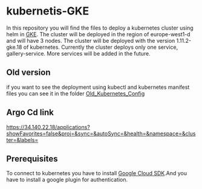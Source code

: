 # kubernetis-GKE
In this repository you will find the files to deploy a kubernetes cluster  using helm in [GKE](https://cloud.google.com/kubernetes-engine/).
The cluster will be deployed in the region of europe-west1-d and will have 3 nodes. The cluster will be deployed with the version 1.11.2-gke.18 of kubernetes.
Currently the cluster deploys only one service, gallery-service. More services will be added in the future.
## Old version
if you want to see the deployment using kubectl and kubernetes manifest files you can see it in the folder [Old_Kubernetes_Config](C:\Users\Jakob\NUM_DOMACA_NALOGA\RSO-kubernetis-GKE\kubernetis-GKE\Old_Kubernetis_Config)

## Argo Cd link 
https://34.140.22.18/applications?showFavorites=false&proj=&sync=&autoSync=&health=&namespace=&cluster=&labels= 
## Prerequisites
To connect to kubernetes you have to install [Google Cloud SDK](https://cloud.google.com/sdk/).And you have to install a google plugin for authentication.
